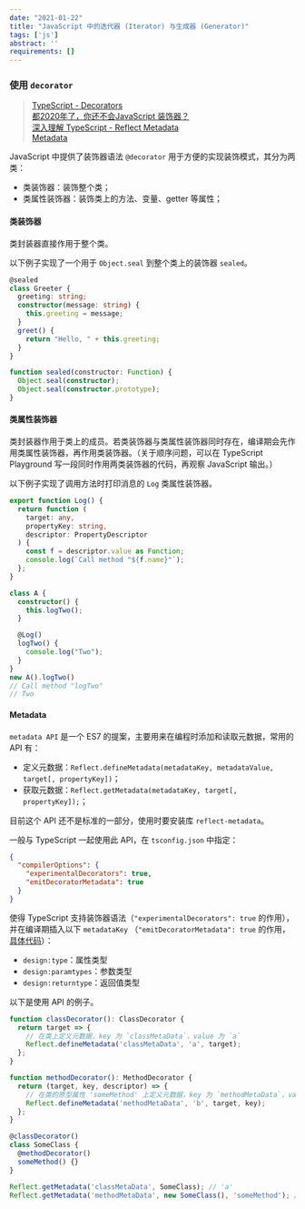 ```yaml
---
date: "2021-01-22"
title: "JavaScript 中的迭代器 (Iterator) 与生成器 (Generator)"
tags: ['js']
abstract: ''
requirements: []
---
```


### 使用 `decorator`

> [TypeScript - Decorators](https://www.typescriptlang.org/docs/handbook/decorators.html#decorator-composition)  
> [都2020年了，你还不会JavaScript 装饰器？ ](https://juejin.cn/post/6844904100144889864)  
> [深入理解 TypeScript - Reflect Metadata](https://jkchao.github.io/typescript-book-chinese/tips/metadata.html#%E5%9F%BA%E7%A1%80)  
> [Metadata](https://www.npmjs.com/package/reflect-metadata)  

JavaScript 中提供了装饰器语法 `@decorator` 用于方便的实现装饰模式，其分为两类：  

- 类装饰器：装饰整个类；  
- 类属性装饰器：装饰类上的方法、变量、getter 等属性；  

#### 类装饰器

类封装器直接作用于整个类。  

以下例子实现了一个用于 `Object.seal` 到整个类上的装饰器 `sealed`。  

```ts
@sealed
class Greeter {
  greeting: string;
  constructor(message: string) {
    this.greeting = message;
  }
  greet() {
    return "Hello, " + this.greeting;
  }
}

function sealed(constructor: Function) {
  Object.seal(constructor);
  Object.seal(constructor.prototype);
}
```

#### 类属性装饰器

类封装器作用于类上的成员。若类装饰器与类属性装饰器同时存在，编译期会先作用类属性装饰器，再作用类装饰器。（关于顺序问题，可以在 TypeScript Playground 写一段同时作用两类装饰器的代码，再观察 JavaScript 输出。）  

以下例子实现了调用方法时打印消息的 `Log` 类属性装饰器。

```ts
export function Log() {
  return function (
    target: any,
    propertyKey: string,
    descriptor: PropertyDescriptor
  ) {
    const f = descriptor.value as Function;
    console.log(`Call method "${f.name}"`);
  };
}

class A {
  constructor() {
    this.logTwo();
  }

  @Log()
  logTwo() {
    console.log("Two");
  }
}
new A().logTwo()
// Call method "logTwo"
// Two
```

#### Metadata

`metadata API` 是一个 ES7 的提案，主要用来在编程时添加和读取元数据，常用的 API 有：  

- 定义元数据：`Reflect.defineMetadata(metadataKey, metadataValue, target[, propertyKey])`；  
- 获取元数据：`Reflect.getMetadata(metadataKey, target[, propertyKey]);`；  

目前这个 API 还不是标准的一部分，使用时要安装库 `reflect-metadata`。  

一般与 TypeScript 一起使用此 API，在 `tsconfig.json` 中指定：

```json
{
  "compilerOptions": {
    "experimentalDecorators": true,
    "emitDecoratorMetadata": true
  }
}
```

使得 TypeScript 支持装饰器语法（`"experimentalDecorators": true` 的作用），并在编译期插入以下 `metadataKey` （`"emitDecoratorMetadata": true` 的作用，[具体代码](https://www.typescriptlang.org/tsconfig#emitDecoratorMetadata)）：  

- `design:type`：属性类型  
- `design:paramtypes`：参数类型  
- `design:returntype`：返回值类型  

以下是使用 API 的例子。  

```ts
function classDecorator(): ClassDecorator {
  return target => {
    // 在类上定义元数据，key 为 `classMetaData`，value 为 `a`
    Reflect.defineMetadata('classMetaData', 'a', target);
  };
}

function methodDecorator(): MethodDecorator {
  return (target, key, descriptor) => {
    // 在类的原型属性 'someMethod' 上定义元数据，key 为 `methodMetaData`，value 为 `b`
    Reflect.defineMetadata('methodMetaData', 'b', target, key);
  };
}

@classDecorator()
class SomeClass {
  @methodDecorator()
  someMethod() {}
}

Reflect.getMetadata('classMetaData', SomeClass); // 'a'
Reflect.getMetadata('methodMetaData', new SomeClass(), 'someMethod'); // 'b'
```